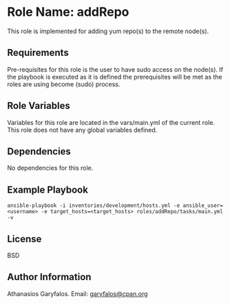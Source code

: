 Role Name: addRepo
=========

This role is implemented for adding yum repo(s) to the remote node(s).

Requirements
------------

Pre-requisites for this role is the user to have sudo access on the node(s). If the playbook is executed as it is defined the prerequisites will be met as the roles are using become (sudo) process.

Role Variables
--------------

Variables for this role are located in the vars/main.yml of the current role. This role does not have any global variables defined.

Dependencies
------------

No dependencies for this role.

Example Playbook
----------------

`ansible-playbook -i inventories/development/hosts.yml -e ansible_user=<username> -e target_hosts=<target_hosts> roles/addRepo/tasks/main.yml -v`

License
-------

BSD

Author Information
------------------

Athanasios Garyfalos. Email: garyfalos@cpan.org
